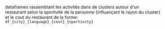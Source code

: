 dataframes rassemblant les activités dans de clusters autour d'un restaurant selon la sportivité de la personne (influançant le rayon du cluster) et le cout du restaurant de la forme:
`df_{city}_{language}_{cost}_{sportivity}`